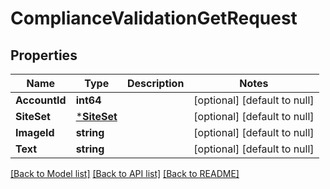 # ComplianceValidationGetRequest

## Properties
Name | Type | Description | Notes
------------ | ------------- | ------------- | -------------
**AccountId** | **int64** |  | [optional] [default to null]
**SiteSet** | [***SiteSet**](SiteSet.md) |  | [optional] [default to null]
**ImageId** | **string** |  | [optional] [default to null]
**Text** | **string** |  | [optional] [default to null]

[[Back to Model list]](../README.md#documentation-for-models) [[Back to API list]](../README.md#documentation-for-api-endpoints) [[Back to README]](../README.md)


